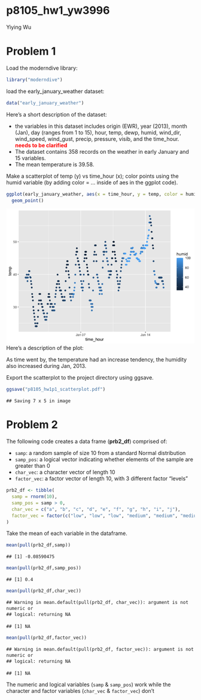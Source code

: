 p8105_hw1_yw3996
================
Yiying Wu

# Problem 1

Load the moderndive library:

``` r
library("moderndive")
```

load the early_january_weather dataset:

``` r
data("early_january_weather")
```

Here’s a short description of the dataset:

-   the variables in this dataset includes origin (EWR), year (2013),
    month (Jan), day (ranges from 1 to 15), hour, temp, dewp, humid,
    wind_dir, wind_speed, wind_gust, precip, pressure, visib, and the
    time_hour. <span style="color: red;">**needs to be
    clarified**</span>
-   The dataset contains 358 records on the weather in early January and
    15 variables.
-   The mean temperature is 39.58.

Make a scatterplot of temp (y) vs time_hour (x); color points using the
humid variable (by adding color = … inside of aes in the ggplot code).

``` r
ggplot(early_january_weather, aes(x = time_hour, y = temp, color = humid)) + 
  geom_point()
```

![](p8105_hw1_yw3996_files/figure-gfm/unnamed-chunk-3-1.png)<!-- -->
Here’s a description of the plot:

As time went by, the temperature had an increase tendency, the humidity
also increased during Jan, 2013.

Export the scatterplot to the project directory using ggsave.

``` r
ggsave("p8105_hw1p1_scatterplot.pdf")
```

    ## Saving 7 x 5 in image

# Problem 2

The following code creates a data frame (**prb2_df**) comprised of:

-   `samp`: a random sample of size 10 from a standard Normal
    distribution
-   `samp_pos`: a logical vector indicating whether elements of the
    sample are greater than 0
-   `char_vec`: a character vector of length 10
-   `factor_vec`: a factor vector of length 10, with 3 different factor
    “levels”

``` r
prb2_df <- tibble(
  samp = rnorm(10),
  samp_pos = samp > 0,
  char_vec = c("a", "b", "c", "d", "e", "f", "g", "h", "i", "j"),
  factor_vec = factor(c("low", "low", "low", "medium", "medium", "medium", "high", "high", "high", "high"))
)
```

Take the mean of each variable in the dataframe.

``` r
mean(pull(prb2_df,samp))
```

    ## [1] -0.08590475

``` r
mean(pull(prb2_df,samp_pos))
```

    ## [1] 0.4

``` r
mean(pull(prb2_df,char_vec))
```

    ## Warning in mean.default(pull(prb2_df, char_vec)): argument is not numeric or
    ## logical: returning NA

    ## [1] NA

``` r
mean(pull(prb2_df,factor_vec))
```

    ## Warning in mean.default(pull(prb2_df, factor_vec)): argument is not numeric or
    ## logical: returning NA

    ## [1] NA

The numeric and logical variables (`samp` & `samp_pos`) work while the
character and factor variables (`char_vec` & `factor_vec`) don’t
